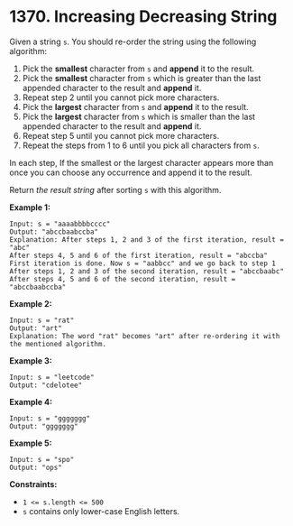 # 1370. Increasing Decreasing String

Given a string `s`. You should re-order the string using the following algorithm:

1. Pick the **smallest** character from `s` and **append** it to the result.
2. Pick the **smallest** character from `s` which is greater than the last appended character to the result and **append** it.
3. Repeat step 2 until you cannot pick more characters.
4. Pick the **largest** character from `s` and **append** it to the result.
5. Pick the **largest** character from `s` which is smaller than the last appended character to the result and **append** it.
6. Repeat step 5 until you cannot pick more characters.
7. Repeat the steps from 1 to 6 until you pick all characters from `s`.

In each step, If the smallest or the largest character appears more than once you can choose any occurrence and append it to the result.

Return *the result string* after sorting `s` with this algorithm.

**Example 1:**

```()
Input: s = "aaaabbbbcccc"
Output: "abccbaabccba"
Explanation: After steps 1, 2 and 3 of the first iteration, result = "abc"
After steps 4, 5 and 6 of the first iteration, result = "abccba"
First iteration is done. Now s = "aabbcc" and we go back to step 1
After steps 1, 2 and 3 of the second iteration, result = "abccbaabc"
After steps 4, 5 and 6 of the second iteration, result = "abccbaabccba"
```

**Example 2:**

```()
Input: s = "rat"
Output: "art"
Explanation: The word "rat" becomes "art" after re-ordering it with the mentioned algorithm.
```

**Example 3:**

```()
Input: s = "leetcode"
Output: "cdelotee"
```

**Example 4:**

```()
Input: s = "ggggggg"
Output: "ggggggg"
```

**Example 5:**

```()
Input: s = "spo"
Output: "ops"
```

**Constraints:**

- `1 <= s.length <= 500`
- `s` contains only lower-case English letters.

